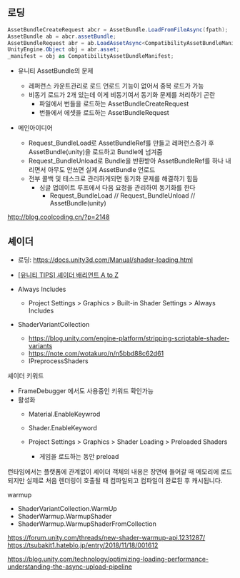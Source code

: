 ## 로딩

``` cs
AssetBundleCreateRequest abcr = AssetBundle.LoadFromFileAsync(fpath);               // 비동기: 번들로드(파일로부터)
AssetBundle ab = abcr.assetBundle;
AssetBundleRequest abr = ab.LoadAssetAsync<CompatibilityAssetBundleManifest>(name); // 비동기: 에셋로드(번들로부터)
UnityEngine.Object obj = abr.asset;
_manifest = obj as CompatibilityAssetBundleManifest;
```

- 유니티 AssetBundle의 문제
  - 레퍼런스 카운트관리로 로드 언로드 기능이 없어서 중복 로드가 가능
  - 비동기 로드가 2개 있는데 이게 비동기여서 동기화 문제를 처리하기 곤란
    - 파일에서 번들을 로드하는 AssetBundleCreateRequest
    - 번들에서 에셋을 로드하는 AssetBundleRequest

- 메인아이디어
  - Request_BundleLoad로 AssetBundleRef를 만들고 레퍼런스증가 후 AssetBundle(unity)을 로드하고 Bundle에 넘겨줌
  - Request_BundleUnload로 Bundle을 반환받아 AssetBundleRef를 하나 내리면서 아무도 안쓰면 실제 AssetBundle 언로드
  - 전부 콜백 및 테스크로 관리하게되면 동기화 문제를 해결하기 힘듬
    - 싱글 업데이트 루프에서 다음 요청을 관리하여 동기화를 한다
      - Request_BundleLoad // Request_BundleUnload // AssetBundle(unity)

http://blog.coolcoding.cn/?p=2148


            


## 셰이더

- 로딩: https://docs.unity3d.com/Manual/shader-loading.html
- [[유니티 TIPS] 셰이더 배리언트 A to Z](https://www.youtube.com/watch?v=v3v3Q4TqMeM)

- Always Includes
  - Project Settings > Graphics > Built-in Shader Settings > Always Includes

- ShaderVariantCollection
  - https://blog.unity.com/engine-platform/stripping-scriptable-shader-variants
  - https://note.com/wotakuro/n/n5bbd88c62d61
  - IPreprocessShaders

셰이더 키워드
- FrameDebugger 에서도 사용중인 키워드 확인가능
- 활성화
  - Material.EnableKeywrod
  -  Shader.EnableKeyword

  - Project Settings > Graphics > Shader Loading > Preloaded Shaders
    - 게임을 로드하는 동안 preload

런타임에서는 플랫폼에 관계없이 셰이더 객체의 내용은 장면에 들어갈 때 메모리에 로드되지만 실제로 처음 렌더링이 호출될 때 컴파일되고 컴파일이 완료된 후 캐시됩니다.

warmup
- ShaderVariantCollection.WarmUp
- ShaderWarmup.WarmupShader
- ShaderWarmup.WarmupShaderFromCollection

https://forum.unity.com/threads/new-shader-warmup-api.1231287/
https://tsubakit1.hateblo.jp/entry/2018/11/18/001612


https://blog.unity.com/technology/optimizing-loading-performance-understanding-the-async-upload-pipeline